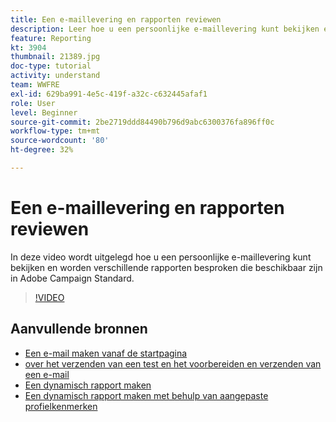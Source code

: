 ```yaml
---
title: Een e-maillevering en rapporten reviewen
description: Leer hoe u een persoonlijke e-maillevering kunt bekijken en verschillende rapporten kunt bekijken die beschikbaar zijn in Adobe Campaign Standard.
feature: Reporting
kt: 3904
thumbnail: 21389.jpg
doc-type: tutorial
activity: understand
team: WWFRE
exl-id: 629ba991-4e5c-419f-a32c-c632445afaf1
role: User
level: Beginner
source-git-commit: 2be2719ddd84490b796d9abc6300376fa896ff0c
workflow-type: tm+mt
source-wordcount: '80'
ht-degree: 32%

---
```


# Een e-maillevering en rapporten reviewen

In deze video wordt uitgelegd hoe u een persoonlijke e-maillevering kunt bekijken en worden verschillende rapporten besproken die beschikbaar zijn in Adobe Campaign Standard.

>[!VIDEO](https://video.tv.adobe.com/v/21389?quality=12)

## Aanvullende bronnen

* [Een e-mail maken vanaf de startpagina](/help/communication-channels/email/create-email-from-homepage.md)
* [ over het verzenden van een test en het voorbereiden en verzenden van een e-mail](/help/communication-channels/email/sending-test-preparing-sending-email.md)
* [Een dynamisch rapport maken](/help/reporting/creating-a-dynamic-report.md)
* [Een dynamisch rapport maken met behulp van aangepaste profielkenmerken](/help/reporting/custom-profile-attributes-dynamic-reports.md)
